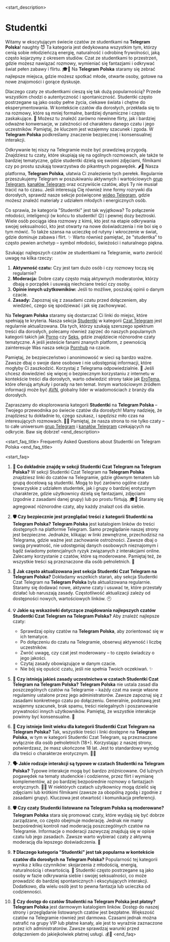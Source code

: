 <start_description>
# Studentki

Witamy w ekscytującym świecie czatów ze studentkami na **Telegram Polska**!  naughty 😈 Ta kategoria jest dedykowana wszystkim tym, którzy cenią sobie młodzieńczą energię, naturalność i odrobinę frywolności, jaką często kojarzymy z okresem studiów. Czat ze studentkami to przestrzeń, gdzie możesz nawiązać rozmowy, wymieniać się fantazjami i odkrywać świat pełen zabawy i flirtu. 🎓💬 Na **Telegram Polska** staramy się zebrać najlepsze miejsca, gdzie możesz spotkać młode, otwarte osoby, gotowe na nowe znajomości i gorące dyskusje.

Dlaczego czaty ze studentkami cieszą się tak dużą popularnością? Przede wszystkim chodzi o autentyczność i spontaniczność. Studentki często postrzegane są jako osoby pełne życia, ciekawe świata i chętne do eksperymentowania. W kontekście czatów dla dorosłych, przekłada się to na rozmowy, które są mniej formalne, bardziej dynamiczne i często zaskakujące. 💖 Możesz tu znaleźć zarówno niewinne flirty, jak i bardziej odważne konwersacje, w zależności od charakteru danego czatu i jego uczestników. Pamiętaj, że kluczem jest wzajemny szacunek i zgoda. W **Telegram Polska** podkreślamy znaczenie bezpiecznej i konsensualnej interakcji.

Odkrywanie tej niszy na Telegramie może być prawdziwą przygodą. Znajdziesz tu czaty, które skupiają się na ogólnych rozmowach, ale także te bardziej tematyczne, gdzie studentki dzielą się swoimi zdjęciami, filmikami czy po prostu szukają towarzystwa do pikantnych pogawędek. 🌶️📱 Nasza platforma, **Telegram Polska**, ułatwia Ci znalezienie tych perełek. Regularnie przeszukujemy Telegram w poszukiwaniu aktywnych i wartościowych [grup Telegram](/pl/grupy/), [kanałów Telegram](/pl/kanaly/) oraz oczywiście czatów, abyś Ty nie musiał tracić na to czasu. Jeśli interesują Cię również inne formy rozrywki dla dorosłych, sprawdź nasze sekcje poświęcone [wideo Telegram](/pl/wideo/), gdzie możesz znaleźć materiały z udziałem młodych i energicznych osób.

Co sprawia, że kategoria "Studentki" jest tak wyjątkowa? To połączenie młodości, inteligencji (w końcu to studentki! 😉) i pewnej dozy beztroski. Wiele osób pociąga idea rozmowy z kimś, kto jest na etapie odkrywania swojej seksualności, kto jest otwarty na nowe doświadczenia i nie boi się o tym mówić. To także szansa na ucieczkę od rutyny i wkroczenie w świat, gdzie dominuje zabawa i flirt. ✨ Warto również pamiętać, że "studentka" to często pewien archetyp – symbol młodości, świeżości i naturalnego piękna.

Szukając najlepszych czatów ze studentkami na Telegramie, warto zwrócić uwagę na kilka rzeczy:
1.  **Aktywność czatu:** Czy jest tam dużo osób i czy rozmowy toczą się regularnie?
2.  **Moderacja:** Dobre czaty często mają aktywnych moderatorów, którzy dbają o porządek i usuwają niechciane treści czy osoby.
3.  **Opinie innych użytkowników:** Jeśli to możliwe, poszukaj opinii o danym czacie.
4.  **Zasady:** Zapoznaj się z zasadami czatu przed dołączeniem, aby wiedzieć, czego się spodziewać i jak się zachowywać.

Na **Telegram Polska** staramy się dostarczać Ci linki do miejsc, które spełniają te kryteria. Nasza sekcja [Studentki](/pl/czat/studentki/) w kategorii [Czat Telegram](/pl/czat/) jest regularnie aktualizowana. Dla tych, którzy szukają szerszego spektrum treści dla dorosłych, polecamy również zajrzeć do naszych popularnych kategorii takich jak [Porno](/pl/czat/porno/) czy [Seks](/pl/czat/seks/), gdzie znajdziecie różnorodne czaty tematyczne. A jeśli jesteście fanami znanych platform, z pewnością zainteresuje Was nasza sekcja [Pornhub](/pl/czat/pornhub/) na czacie.

Pamiętaj, że bezpieczeństwo i anonimowość w sieci są bardzo ważne. Zawsze dbaj o swoje dane osobowe i nie udostępniaj informacji, które mogłyby Ci zaszkodzić. Korzystaj z Telegrama odpowiedzialnie. 🚀 Jeśli chcesz dowiedzieć się więcej o bezpiecznym korzystaniu z internetu w kontekście treści dla dorosłych, warto odwiedzić strony takie jak [EroTema](https://erotema.pl/), które oferują artykuły i porady na ten temat. Innym wartościowym źródłem informacji może być [AVN](https://avn.com/), globalny lider w wiadomościach z branży dla dorosłych.

Zapraszamy do eksplorowania kategorii **Studentki** na **Telegram Polska** – Twojego przewodnika po świecie czatów dla dorosłych! Mamy nadzieję, że znajdziesz tu dokładnie to, czego szukasz, i spędzisz miło czas na interesujących rozmowach. 🎉🍑 Pamiętaj, że nasza strona to nie tylko czaty – to całe uniwersum [grup Telegram](/pl/grupy/) i [kanałów Telegram](/pl/kanaly/) czekających na odkrycie. Baw się dobrze!
<end_description>

<start_faq_title>
Frequently Asked Questions about Studentki on Telegram Polska
<end_faq_title>

<start_faq>
1. **🤔 Co dokładnie znajdę w sekcji Studentki Czat Telegram na Telegram Polska?**
W sekcji Studentki Czat Telegram na **Telegram Polska** znajdziesz linki do czatów na Telegramie, gdzie głównym tematem lub grupą docelową są studentki. Mogą to być zarówno ogólne czaty towarzyskie z udziałem studentek, jak i grupy o bardziej erotycznym charakterze, gdzie użytkownicy dzielą się fantazjami, zdjęciami (zgodnie z zasadami danej grupy) lub po prostu flirtują. 🎓💬 Staramy się agregować różnorodne czaty, aby każdy znalazł coś dla siebie.

2. **🛡️ Czy bezpiecznie jest przeglądać treści z kategorii Studentki na Telegram Polska?**
**Telegram Polska** jest katalogiem linków do treści dostępnych na platformie Telegram. Samo przeglądanie naszej strony jest bezpieczne. Jednakże, klikając w linki zewnętrzne, przechodzisz na Telegrama, gdzie ważne jest zachowanie ostrożności. Zawsze dbaj o swoją prywatność, nie udostępniaj danych osobowych nieznajomym i bądź świadomy potencjalnych ryzyk związanych z interakcjami online. Zalecamy korzystanie z czatów, które są moderowane. Pamiętaj też, że wszystkie treści są przeznaczone dla osób pełnoletnich. 🔞

3. **🔄 Jak często aktualizowana jest sekcja Studentki Czat Telegram na Telegram Polska?**
Dokładamy wszelkich starań, aby sekcja Studentki Czat Telegram na **Telegram Polska** była aktualizowana regularnie. Staramy się dodawać nowe, aktywne czaty i usuwać te, które przestały działać lub naruszają zasady. Częstotliwość aktualizacji zależy od dostępności nowych, wartościowych linków. 🕙

4. **💡 Jakie są wskazówki dotyczące znajdowania najlepszych czatów Studentki Czat Telegram na Telegram Polska?**
Aby znaleźć najlepsze czaty:
    *   Sprawdzaj opisy czatów na **Telegram Polska**, aby zorientować się w ich tematyce.
    *   Po dołączeniu do czatu na Telegramie, obserwuj aktywność i liczbę uczestników.
    *   Zwróć uwagę, czy czat jest moderowany – to często świadczy o jego jakości.
    *   Czytaj zasady obowiązujące w danym czacie.
    *   Nie bój się opuścić czatu, jeśli nie spełnia Twoich oczekiwań. ✨

5. **📜 Czy istnieją jakieś zasady uczestnictwa w czatach Studentki Czat Telegram na Telegram Polska?**
**Telegram Polska** nie ustala zasad dla poszczególnych czatów na Telegramie – każdy czat ma swoje własne regulaminy ustalone przez jego administratorów. Zawsze zapoznaj się z zasadami konkretnego czatu po dołączeniu. Generalnie, podstawą jest wzajemny szacunek, brak spamu, treści nielegalnych i poszanowanie prywatności innych użytkowników. Pamiętaj, że wszystkie interakcje powinny być konsensualne. 🤝

6. **🔞 Czy istnieje limit wieku dla kategorii Studentki Czat Telegram na Telegram Polska?**
Tak, wszystkie treści i linki dostępne na **Telegram Polska**, w tym w kategorii Studentki Czat Telegram, są przeznaczone wyłącznie dla osób pełnoletnich (18+). Korzystając z naszej strony, potwierdzasz, że masz ukończone 18 lat. Jest to standardowy wymóg dla treści o charakterze erotycznym. 🚫👶

7. **🗣️ Jakie rodzaje interakcji są typowe w czatach Studentki na Telegram Polska?**
Typowe interakcje mogą być bardzo zróżnicowane. Od luźnych pogawędek na tematy studenckie i codzienne, przez flirt i wymianę komplementów, aż po bardziej bezpośrednie rozmowy o fantazjach erotycznych. 💬🔥 W niektórych czatach użytkownicy mogą dzielić się zdjęciami lub krótkimi filmikami (zawsze za obopólną zgodą i zgodnie z zasadami grupy). Kluczowa jest otwartość i komunikacja preferencji.

8. **🛡️ Czy czaty Studentki listowane na Telegram Polska są moderowane?**
**Telegram Polska** stara się promować czaty, które wydają się być dobrze zarządzane, co często obejmuje moderację. Jednak nie mamy bezpośredniej kontroli nad moderacją poszczególnych czatów na Telegramie. Informacje o moderacji zazwyczaj znajdują się w opisie czatu lub jego zasadach. Zawsze warto wybierać czaty z aktywną moderacją dla lepszego doświadczenia. 🧐

9. **❓ Dlaczego kategoria "Studentki" jest tak popularna w kontekście czatów dla dorosłych na Telegram Polska?**
Popularność tej kategorii wynika z kilku czynników: skojarzenia z młodością, energią, naturalnością i otwartością. 💖 Studentki często postrzegane są jako osoby w fazie odkrywania siebie i swojej seksualności, co może prowadzić do bardziej spontanicznych i ekscytujących interakcji. Dodatkowo, dla wielu osób jest to pewna fantazja lub ucieczka od codzienności.

10. **💸 Czy dostęp do czatów Studentki na Telegram Polska jest płatny?**
**Telegram Polska** jest darmowym katalogiem linków. Dostęp do naszej strony i przeglądanie listowanych czatów jest bezpłatne. Większość czatów na Telegramie również jest darmowa. Czasami jednak można natrafić na grupy VIP lub płatne kanały, ale jest to wyraźnie zaznaczone przez ich administratorów. Zawsze sprawdzaj warunki przed dołączeniem do jakiejkolwiek płatnej usługi. 💰🚫
<end_faq>